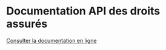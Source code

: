 # Documentation API des droits assurés

[Consulter la documentation en ligne](https://redocly.github.io/redoc/?url=https://raw.githubusercontent.com/assurance-maladie-digital/api-droits-fs-doc/master/swagger.yaml)
